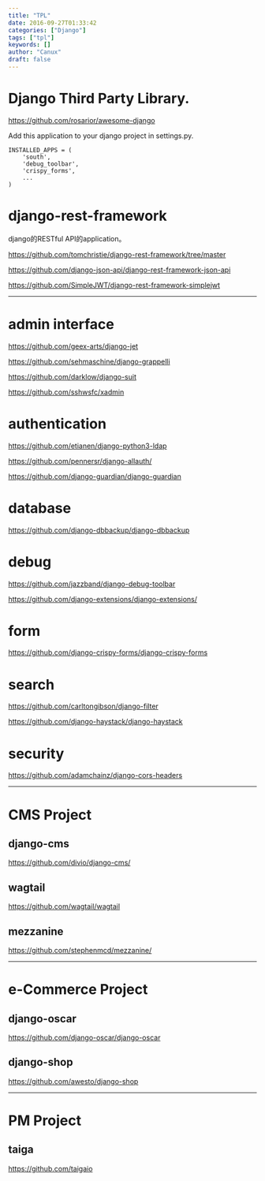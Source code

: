 ```yaml
---
title: "TPL"
date: 2016-09-27T01:33:42
categories: ["Django"]
tags: ["tpl"]
keywords: []
author: "Canux"
draft: false
---
```


# Django Third Party Library.

<https://github.com/rosarior/awesome-django>

Add this application to your django project in settings.py.

    INSTALLED_APPS = (
        'south',
        'debug_toolbar',
        'crispy_forms',
        ...
    )

# django-rest-framework

django的RESTful API的application。

<https://github.com/tomchristie/django-rest-framework/tree/master>

<https://github.com/django-json-api/django-rest-framework-json-api>

<https://github.com/SimpleJWT/django-rest-framework-simplejwt>

***

# admin interface

<https://github.com/geex-arts/django-jet>

<https://github.com/sehmaschine/django-grappelli>

<https://github.com/darklow/django-suit>

<https://github.com/sshwsfc/xadmin>

# authentication

<https://github.com/etianen/django-python3-ldap>

<https://github.com/pennersr/django-allauth/>

<https://github.com/django-guardian/django-guardian>

# database

<https://github.com/django-dbbackup/django-dbbackup>

# debug

<https://github.com/jazzband/django-debug-toolbar>

<https://github.com/django-extensions/django-extensions/>

# form

<https://github.com/django-crispy-forms/django-crispy-forms>

# search

<https://github.com/carltongibson/django-filter>

<https://github.com/django-haystack/django-haystack>

# security

<https://github.com/adamchainz/django-cors-headers>

***

# CMS Project

## django-cms

<https://github.com/divio/django-cms/>

## wagtail

<https://github.com/wagtail/wagtail>

## mezzanine

<https://github.com/stephenmcd/mezzanine/>

***

# e-Commerce Project

## django-oscar

<https://github.com/django-oscar/django-oscar>

## django-shop

<https://github.com/awesto/django-shop>

***

# PM Project

## taiga

<https://github.com/taigaio>
